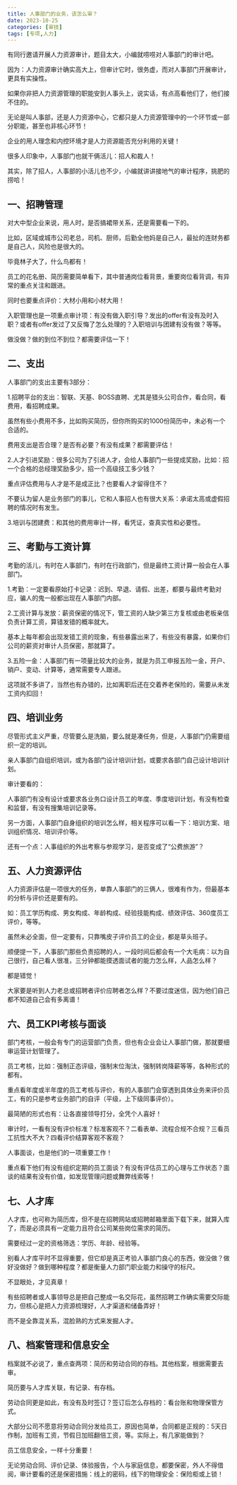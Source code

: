 ```yaml
---
title: 人事部门的业务，该怎么审？
date: 2023-10-25
categories: [审技]
tags: [专项,人力]
---
```

有同行邀请开展人力资源审计，题目太大，小编就唠唠对人事部门的审计吧。

因为：人力资源审计确实高大上，但审计它时，很务虚，而对人事部门开展审计，更具有实操性。

如果你非把人力资源管理的职能安到人事头上，说实话，有点高看他们了，他们接不住的。

无论是叫人事部，还是人力资源中心，它都只是人力资源管理中的一个环节或一部分职能，甚至也非核心环节！

企业的用人理念和内控环境才是人力资源能否充分利用的关键！

很多人印象中，人事部门也就干俩活儿：招人和裁人！

其实，除了招人，人事部的小活儿也不少，小编就讲讲接地气的审计程序，挑肥的捞哈！

## 一、招聘管理

对大中型企业来说，用人时，是否搞裙带关系，还是需要看一下的。

比如，区域或城市公司老总，司机、厨师，后勤全他妈是自己人，最扯的连财务都是自己人，风险也是很大的。

毕竟林子大了，什么鸟都有！

员工的花名册、简历需要简单看下，其中普通岗位看背景，重要岗位看背调，有异常的重点关注和跟进。

同时也要重点评价：大材小用和小材大用！

入职管理也是一项重点审计项：有没有做入职引导？发出的offer有没有及时入职？或者有offer发过了又反悔了怎么处理的？入职培训与团建有没有做？等等。

做没做？做的到位不到位？都需要评估一下！

## 二、支出

人事部门的支出主要有3部分：

1.招聘平台的支出：智联、天基、BOSS直聘、尤其是猎头公司合作，看合同，看费用，看招聘成果。

虽然有些小费用不多，比如购买简历，但你所购买的1000份简历中，未必有一个合适的。

费用支出是否合理？是否有必要？有没有成果？都需要评估！

2.人才引进奖励：很多公司为了引进人才，会给人事部门一些提成奖励，比如：招一个合格的总经理奖励多少，招一个高级技工多少钱？

重点评估费用与人才是不是成正比？也要看人才留得住不？

不要认为留人是业务部门的事儿，它和人事招人也有很大关系：承诺太高或虚假招聘的情况时有发生。

3.培训与团建费：和其他的费用审计一样，看凭证，查真实性和必要性。

## 三、考勤与工资计算

考勤的活儿，有时在人事部门，有时在行政部门，但是最终工资计算一般会在人事部门。

1.考勤：一定要看原始打卡记录：迟到、早退、请假、出差，都要与最终考勤对应，骗人的鬼一般都出现在人事部门内部。

2.工资计算与发放：薪资保密的情况下，管工资的人缺少第三方复核或由老板亲信负责计算工资，算错发错的概率就大。

基本上每年都会出现发错工资的现象，有些暴露出来了，有些没有暴露，如果你们公司的薪资对审计人员保密，那就算了。

3.五险一金：人事部门有一项量比较大的业务，就是为员工申报五险一金，开户、销户、变动、计算等，通常需要专人跟进。

这项就不多讲了，当然也有办错的，比如离职后还在交着养老保险的，需要从未发工资内扣回！

## 四、培训业务

尽管形式主义严重，尽管要么是洗脑，要么就是凑任务，但是，人事部门仍需要组织一定的培训。

亲人事部门自组织培训，或为各部门设计培训计划，或要求各部门自己设计培训计划。

审计要看的：

人事部门有没有设计或要求各业务口设计员工的年度、季度培训计划，有没有检查和监督，有没有搜集培训记录等。

另一方面，人事部门自身组织的培训怎么样，相关程序可以看一下：培训方案、培训组织情况、培训评价等。

还有一个点：人事组织的外出考察与参观学习，是否变成了“公费旅游”？

## 五、人力资源评估

人力资源评估是一项很大的任务，单靠人事部门的三俩人，很难有作为，但最基本的分析与评价还是要有的。

如：员工学历构成、男女构成、年龄构成、经验技能构成、绩效评估、360度员工评价，等等。

虽然未必全面，但一定要有，只靠嘴皮子评价员工的企业，都是草头班子。

顺便提一下，人事部门那些负责招聘的人，一段时间后都会有一个大毛病：以为自己很行，自己看人很准，三分钟都能摸透面试者的能力怎么样，人品怎么样？

都是错觉！

大家要是听到人力老总或招聘者评价应聘者怎么样？不要过度迷信，因为他们自己都不知道自己会有多离谱！

## 六、员工KPI考核与面谈

部门考核，一般会有专门的运营部门负责，但也有企业会让人事部门做，那就要细审运营计划管理了。

员工考核，比如：强制正态评级，强制末位淘汰，强制转岗降薪等等，各种形式的都有。

重点看年度或半年度的员工考核与评价，有的人事部门会穿透到具体业务来评价员工，有的只是参考业务部门的自评（平级，上下级同事评价）。

最简陋的形式也有：让各直接领导打分，全凭个人喜好！

审计时，一看有没有评价标准？标准客观不？二看表单、流程合规不合规？三看员工抗性大不大？四看评价结算客观不客观？

人事面谈，也是他们的一项重要工作！

重点看下他们有没有组织定期的员工面谈？有没有评估员工的心理与工作状态？面谈的结果有没有价值，如发现管理问题或舞弊线索等！

## 七、人才库

人才库，也可称为简历库，但不是在招聘网站或招聘邮箱里面下载下来，就算入库了，而是必须具有一定能力且符合公司某些岗位需求的简历。

需要经过一定的资格筛选：学历、年龄、经验等。

别看人才库平时不显得重要，但它却是真正考验人事部门良心的东西，做没做？做好没做好？做到哪种程度？都是衡量人力部门职业能力和操守的标尺。

不显眼处，才见真章！

有些招聘者或人事领导总是把自己整成一名交际花，虽然招聘工作确实需要交际能力，但核心是把人力资源梳理好，人才渠道和储备弄好！

而不是全靠混关系，混脸熟的方式来发掘人才。

## 八、档案管理和信息安全

档案就不必说了，重点查两项：简历和劳动合同的存档。其他档案，根据需要去审。

简历要与人才库关联，有记录、有存档。

劳动合同更是如此，有没有及时签订？签订后怎么存档的：看台账和物理保管方式。

大部分公司不愿意将劳动合同分发给员工，原因也简单，合同都是正规的：5天日作制，加班有工资，节假日加班翻倍工资，等。实际上，有几家能做到？

员工信息安全，一样十分重要！

无论劳动合同、评价记录、体验报告，个人与家庭信息，都要保密，外人不得借阅，审计要看的还是保密措施：线上的密码，线下的物理安全：保险柜或上锁！
